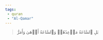 ```yaml
---
tags: 
 - quran 
 - "Al-Qamar"
---
```


> بَلِ ٱلسَّاعَةُ مَوۡعِدُهُمۡ وَٱلسَّاعَةُ أَدۡهَىٰ وَأَمَرُّ
